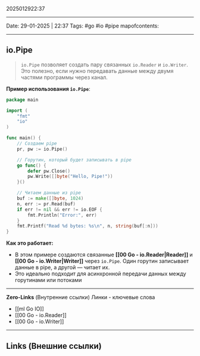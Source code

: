 2025012922:37
___
Date: 29-01-2025 | 22:37
Tags: #go #io #pipe
mapofcontents:
___
## io.Pipe

>`io.Pipe` позволяет создать пару связанных `io.Reader` и `io.Writer`. Это полезно, если нужно передавать данные между двумя частями программы через канал.

**Пример использования `io.Pipe`**:
```go
package main

import (
	"fmt"
	"io"
)

func main() {
	// Создаем pipe
	pr, pw := io.Pipe()

	// Горутин, который будет записывать в pipe
	go func() {
		defer pw.Close()
		pw.Write([]byte("Hello, Pipe!"))
	}()

	// Читаем данные из pipe
	buf := make([]byte, 1024)
	n, err := pr.Read(buf)
	if err != nil && err != io.EOF {
		fmt.Println("Error:", err)
	}
	fmt.Printf("Read %d bytes: %s\n", n, string(buf[:n]))
}
```

**Как это работает:**
- В этом примере создаются связанные **[[00 Go - io.Reader|Reader]]** и **[[00 Go - io.Writer|Writer]]** через `io.Pipe`. Один горутин записывает данные в pipe, а другой — читает их.
- Это идеально подходит для асинхронной передачи данных между горутинами или потоками

-----
**Zero-Links**  (Внутренние ссылки) Линки - ключевые слова
- [[ml Go IO]]
- [[00 Go - io.Reader]]
- [[00 Go - io.Writer]]

------
**Links** (Внешние ссылки)
-
